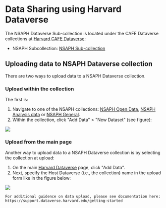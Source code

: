 # Data Sharing using Harvard Dataverse

The NSAPH Dataverse Sub-collection is located under the CAFE Dataverse collections at [Harvard CAFE Dataverse](https://dataverse.harvard.edu/dataverse.xhtml?alias=CAFE):

- NSAPH Subcollection: [NSAPH Sub-collection](https://dataverse.harvard.edu/dataverse/nsaph)

## Uploading data to NSAPH Dataverse collection

There are two ways to upload data to a NSAPH Dataverse collection. 

### Upload within the collection

The first is:

1. Navigate to one of the NSAPH collections: [NSAPH Open Data](https://dataverse.harvard.edu/dataverse/nsaphopendata), 
[NSAPH Analysis data](https://dataverse.harvard.edu/dataverse/nsaphanalysis) or 
[NSAPH General](https://dataverse.harvard.edu/dataverse/biostats).
2. Within the collection, click "Add Data" > "New Dataset" (see figure):

![](imgs/dv1.jpg)


### Upload from the main page

Another way to upload data to a NSAPH Dataverse collection is by selecting the collection at upload:

1. On the main [Harvard Dataverse](https://dataverse.harvard.edu) page, click "Add Data".
2. Next, specify the Host Dataverse (i.e., the collection) name in the upload form like in the figure below:

![](imgs/dv2.png)

```{note}
For additional guidence on data upload, please see documentation here: https://support.dataverse.harvard.edu/getting-started
```
